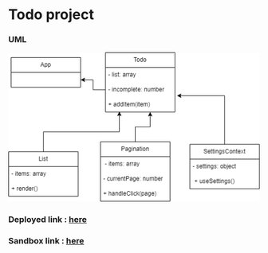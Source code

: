 # Todo project

### UML 

![alt](./assets/Untitled%20Diagram.drawio%20(5).png)

### Deployed link : [here](https://aquamarine-lokum-9b7e47.netlify.app/)

### Sandbox link : [here](https://lg5vvd-5173.csb.app/)